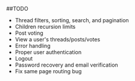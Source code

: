 ##TODO

- Thread filters, sorting, search, and pagination
- Children recursion limits
- Post voting
- View a user's threads/posts/votes
- Error handling
- Proper user authentication
- Logout
- Password recovery and email verification
- Fix same page routing bug